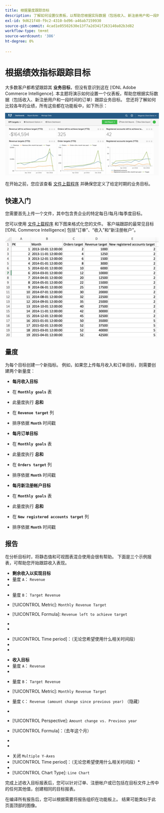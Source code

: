 ```yaml
---
title: 根据量度跟踪目标
description: 了解如何设置仪表板，以帮助您根据实际数据（包括收入、新注册用户和一段时间的订单）跟踪业务目标。
exl-id: 9d621f40-f9c2-4310-bd96-a46ab7159930
source-git-commit: 4cad1e05502630e13f7a2d341f263140a02b3d82
workflow-type: tm+mt
source-wordcount: '386'
ht-degree: 0%

---
```


# 根据绩效指标跟踪目标

大多数客户都希望跟踪其 **业务目标**，但没有意识到这在 [!DNL Adobe Commerce Intelligence]. 本主题将演示如何设置一个仪表板，帮助您根据实际数据（包括收入、新注册用户和一段时间的订单）跟踪业务目标。 您还将了解如何比较各年的业绩，所有这些都在功能板中，如下所示：

![](../../assets/Goals-_dashboard_2.png)

在开始之前，您应该查看 [文件上载程序](../importing-data/connecting-data/using-file-uploader.md) 并确保您定义了给定时期的业务目标。

## 快速入门

您需要首先上传一个文件，其中包含贵企业的特定每日/每月/每季度目标。

您可以使用 [文件上载程序](../importing-data/connecting-data/using-file-uploader.md) 和下图来格式化您的文件。 客户端跟踪的最常见目标 [!DNL Commerce Intelligence] 包括“订单”、“收入”和“新注册帐户”。

![](../../assets/Goals-_Excel.png)

## 量度

为每个目标创建一个新指标。 例如，如果您上传每月收入和订单目标，则需要创建两个新量度：

* **每月收入目标**
* 在 **`Monthly goals`** 表
* 此量度执行 **总和**
* 在 **`Revenue target`** 列
* 排序依据 **`Month`** 时间戳

* **每月订单目标**
* 在 **`Monthly goals`** 表
* 此量度执行 **总和**
* 在 **`Orders target`** 列
* 排序依据 **`Month`** 时间戳

* **每月新注册帐户目标**
* 在 **`Monthly goals`** 表
* 此量度执行 **总和**
* 在 **`New registered accounts target`** 列
* 排序依据 **`Month`** 时间戳

## 报告

在分析目标时，将静态值和可视图表混合使用会很有帮助。 下面是三个示例报表，可帮助您开始跟踪收入表现。

* **剩余收入以实现目标**
* 量度 `A`： `Revenue`
* 

   [！UICONTROL量度]: `Revenue`

* 量度 `B`： `Target Revenue`
* [!UICONTROL Metric]: `Monthly Revenue Target`

* [!UICONTROL Formula]: `Revenue left to achieve target`
* 
   [！UICONTROL公式]: `(B-A)`
* 

   [!UICONTROL Format]: `Number`

* [!UICONTROL Time period]：（无论您希望使用什么相关时间段）
* 
   [!UICONTROL Interval]: `Month`
* 

   [！UICONTROL图表类型]: `Scalar`

* **收入目标**
* 量度 `A`： `Revenue`
* 

   [！UICONTROL量度]: `Revenue`

* 量度 `B`： `Target Revenue`
* [!UICONTROL Metric]: `Monthly Revenue Target`

* 量度 `C`： `Revenue (amount change since previous year)` （隐藏）
* 
   [！UICONTROL量度]: `Revenue`
* [!UICONTROL Perspective]: `Amount change vs. Previous year`

* [!UICONTROL Formula]：（去年这个月）
* 
   [！UICONTROL公式]: `(A-C)`
* 

   [!UICONTROL Format]: `Currency`

* 关闭 `Multiple Y-Axes`
* [!UICONTROL Time period]：（无论您希望使用什么相关时间段）*
* 
   [!UICONTROL Interval]: `Month`
* [!UICONTROL Chart Type]: `Line Chart`

完成上述收入目标报表后，您可以针对订单、注册帐户或已包括在目标文件上传中的任何其他值，创建相同的目标报表。

在编译所有报告后，您可以根据需要将报告组织在功能板上。 结果可能类似于此页面顶部的图像。
